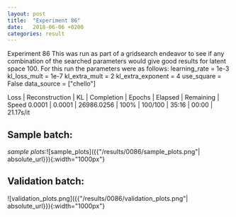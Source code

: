 ```yaml
---
layout: post
title:  "Experiment 86"
date:   2018-06-06 +0200
categories: result
---
```

Experiment 86
This was run as part of a gridsearch endeavor to see if any combination of the searched parameters would give good results for latent space 100.
For this run the parameters were as follows:
learning_rate = 1e-3
kl_loss_mult = 1e-7
kl_extra_mult = 2
kl_extra_exponent = 4
use_square = False
data_source = ["chello"]

Loss | Reconstruction | KL | Completion | Epochs | Elapsed | Remaining | Speed
0.0001 | 0.0001 | 26986.0256 | 100% | 100/100 | 35:16 | 00:00 | 21.17s/it



## **Sample batch**:

_sample plots_:![sample_plots]({{"/results/0086/sample_plots.png"| absolute_url}}){:width="1000px"}

## **Validation batch**:

![validation_plots.png]({{"/results/0086/validation_plots.png"| absolute_url}}){:width="1000px"}
